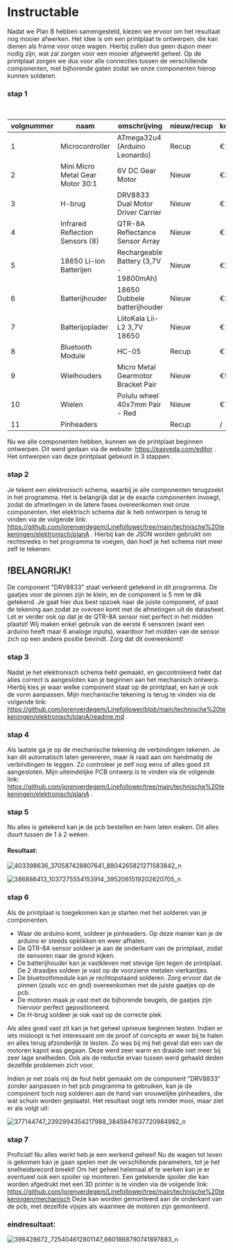 # Instructable

Nadat we Plan B hebben samengesteld, kiezen we ervoor om het resultaat nog mooier afwerken. Het idee is om een printplaat te ontwerpen, die kan dienen als frame voor onze wagen. Hierbij zullen dus geen dupon meer nodig zijn, wat zal zorgen voor een mooier afgewerkt geheel. Op de printplaat zorgen we dus voor alle connecties tussen de verschillende componenten, met bijhorende gaten zodat we onze componenten hierop kunnen solderen.

### stap 1

<br />

|volgnummer        |naam                                    |omschrijving                          |nieuw/recup      |kostprijs/stuk      |aantal  |subtotaal    |
|----------        |----                                    |------------                          |-----------      |--------------      |------  |---------    |
|1                 |Microcontroller                         |ATmega32u4 (Arduino Leonardo)         |Recup            |€12,99              |1       |€12,99       |
|2                 |Mini Micro Metal Gear Motor 30:1        |6V DC Gear Motor                      |Nieuw            |€3,56               |2       |€7,12        |
|3                 |H-brug                                  |DRV8833 Dual Motor Driver Carrier     |Nieuw            |€12,52              |1       |€12,52       |
|4                 |Infrared Reflection Sensors (8)         |QTR-8A Reflectance Sensor Array       |Nieuw            |€16,13              |1       |€16,13       |
|5                 |18650 Li-ion Batterijen                 |Rechargeable Battery (3,7V - 19800mAh)|Nieuw            |€2,63               |2       |€5,26        |
|6                 |Batterijhouder                          |18650 Dubbele batterijhouder          |Nieuw            |€2,39               |1       |€2,39        |
|7                 |Batterijoplader                         |LiitoKala Lii-L2 3,7V 18650           |Nieuw            |€10,17              |1       |€10,17       |
|8                 |Bluetooth Module                        |HC-05                                 |Recup            |€11,96              |1       |€11,96       |
|9                 |Wielhouders                             |Micro Metal Gearmotor Bracket Pair    |Nieuw            |€5,39               |1       |€5,39        |
|10                |Wielen                                  |Polulu wheel 40x7mm Pair - Red        |Nieuw            |€7,69               |1       |€7,69        |
|11                |Pinheaders                              |                                      |Recup            |/                   |40      |/            |

Nu we alle componenten hebben, kunnen we de printplaat beginnen ontwerpen. Dit werd gedaan via de website: https://easyeda.com/editor .
Het ontwerpen van deze printplaat gebeurd in 3 stappen.

### stap 2

Je tekent een elektronisch schema, waarbij je alle componenten terugzoekt in het programma. Het is belangrijk dat je de exacte componenten invoegt, zodat de afmetingen in de latere fases overeenkomen met onze componenten. Het elektrisch schema dat ik heb ontworpen is terug te vinden via de volgende link: https://github.com/jorenverdegem/Linefollower/tree/main/technische%20tekeningen/elektronisch/planA . Hierbij kan de JSON worden gebruikt om rechtsreeks in het programma te voegen, dan hoef je het schema niet meer zelf te tekenen.

## !BELANGRIJK! 
De component "DRV8833" staat verkeerd getekend in dit programma. De gaatjes voor de pinnen zijn te klein, en de component is 5 mm te dik getekend. Je gaat hier dus best opzoek naar de juiste component, of past de tekening aan zodat ze overeen komt met de afmetingen uit de datasheet.
Let er verder ook op dat je de QTR-8A sensor niet perfect in het midden plaatst! Wij maken enkel gebruik van de eerste 6 sensoren (want een arduino heeft maar 6 analoge inputs), waardoor het midden van de sensor zich op een andere positie bevindt. Zorg dat dit overeenkomt!

### stap 3

Nadat je het elektronisch schema hebt gemaakt, en gecontroleerd hebt dat alles correct is aangesloten kan je beginnen aan het mechanisch ontwerp. Hierbij kies je waar welke component staat op de printplaat, en kan je ook de vorm aanpassen. Mijn mechanische tekening is terug te vinden via de volgende link: https://github.com/jorenverdegem/Linefollower/blob/main/technische%20tekeningen/elektronisch/planA/readme.md .

### stap 4

Als laatste ga je op de mechanische tekening de verbindingen tekenen. Je kan dit automatisch laten genereren, maar ik raad aan om handmatig de verbindingen te leggen. Zo controleer je zelf nog eens of alles goed zit aangesloten. Mijn uiteindelijke PCB ontwerp is te vinden via de volgende link: https://github.com/jorenverdegem/Linefollower/tree/main/technische%20tekeningen/elektronisch/planA .

### stap 5

Nu alles is getekend kan je de pcb bestellen en hem laten maken. Dit alles duurt tussen de 1 à 2 weken.

#### Resultaat:

![403398636_370587428807641_8804265821271583842_n](https://github.com/jorenverdegem/Linefollower/assets/146443076/437ea987-e8e1-4fa4-93a5-b4c21e8f9117)

![386886413_1037275554153914_3952061519202620705_n](https://github.com/jorenverdegem/Linefollower/assets/146443076/0688d75c-3f29-4372-9f19-a29cb6ce4ca0)


### stap 6

Als de printplaat is toegekomen kan je starten met het solderen van je componenten.
- Waar de arduino komt, soldeer je pinheaders. Op deze manier kan je de arduino er steeds opklikken en weer afhalen.
- De QTR-8A sensor soldeer je aan de onderkant van de printplaat, zodat de sensoren naar de grond kijken.
- De batterijhouder kan je vastkleven met stevige lijm tegen de printplaat. De 2 draadjes soldeer je vast op de voorziene metalen vierkantjes.
- De bluetoothmodule kan je rechtopstaand solderen. Zorg ervoor dat de pinnen (zoals vcc en gnd) overeenkomen met de juiste gaatjes op de pcb.
- De motoren maak je vast met de bijhorende beugels, de gaatjes zijn hiervoor perfect gepositioneerd.
- De H-brug soldeer je ook vast op de correcte plek

Als alles goed vast zit kan je het geheel opnieuw beginnen testen. Indien er iets misloopt is het interessant om de proof of concepts er weer bij te halen en alles terug afzonderlijk te testen.
Zo was bij mij het geval dat een van de motoren kapot was gegaan. Deze werd zeer warm en draaide niet meer bij zeer lage snelheden. Ook als de reductie ervan tussen werd gehaald deden dezelfde problemen zich voor.

Indien je net zoals mij de fout hebt gemaakt om de component "DRV8833" zonder aanpassen in het pcb programma te gebruiken, kan je de component toch nog solderen aan de hand van vrouwelijke pinheaders, die wat schuin worden geplaatst. Het resultaat oogt iets minder mooi, maar ziet er als volgt uit:

![377144747_2392994354217988_3845947637720984982_n](https://github.com/jorenverdegem/Linefollower/assets/146443076/9ef0b71b-e06e-4fb7-be87-d8fc30622752)


### stap 7

Proficiat! Nu alles werkt heb je een werkend geheel! Nu de wagen tot leven is gekomen kan je gaan spelen met de verschillende parameters, tot je het snelheidsrecord breekt!
Om het geheel helemaal af te werken kan je er eventueel ook een spoiler op monteren. Een getekende spoiler die kan worden afgedrukt met een 3D printer is te vinden via de volgende link:
https://github.com/jorenverdegem/Linefollower/tree/main/technische%20tekeningen/mechanisch 
Deze kan worden gemonteerd aan de onderkant van de pcb, met dezelfde vijsjes als waarmee de motoren zijn gemonteerd.

### eindresultaat:

![398428672_725404612801147_6601868790741897883_n](https://github.com/jorenverdegem/Linefollower/assets/146443076/36fac265-6aeb-4241-9f9e-2fd9b982a569)


